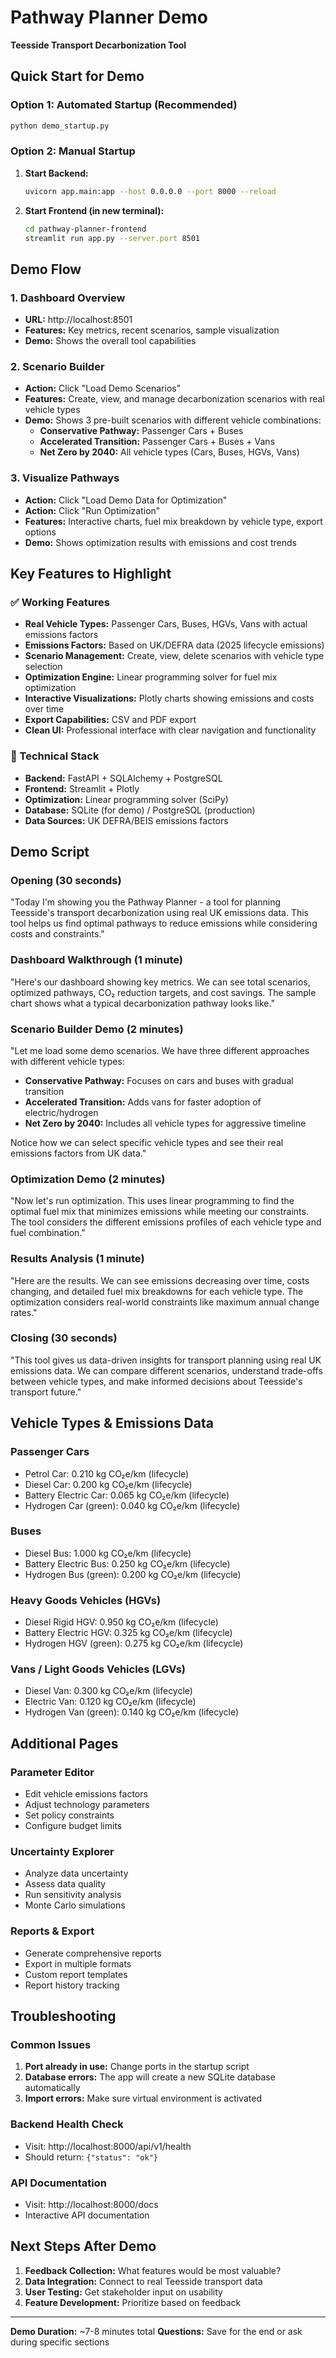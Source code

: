 # Pathway Planner Demo

**Teesside Transport Decarbonization Tool**

## Quick Start for Demo

### Option 1: Automated Startup (Recommended)
```bash
python demo_startup.py
```

### Option 2: Manual Startup
1. **Start Backend:**
   ```bash
   uvicorn app.main:app --host 0.0.0.0 --port 8000 --reload
   ```

2. **Start Frontend (in new terminal):**
   ```bash
   cd pathway-planner-frontend
   streamlit run app.py --server.port 8501
   ```

## Demo Flow

### 1. Dashboard Overview
- **URL:** http://localhost:8501
- **Features:** Key metrics, recent scenarios, sample visualization
- **Demo:** Shows the overall tool capabilities

### 2. Scenario Builder
- **Action:** Click "Load Demo Scenarios"
- **Features:** Create, view, and manage decarbonization scenarios with real vehicle types
- **Demo:** Shows 3 pre-built scenarios with different vehicle combinations:
  - **Conservative Pathway:** Passenger Cars + Buses
  - **Accelerated Transition:** Passenger Cars + Buses + Vans
  - **Net Zero by 2040:** All vehicle types (Cars, Buses, HGVs, Vans)

### 3. Visualize Pathways
- **Action:** Click "Load Demo Data for Optimization"
- **Action:** Click "Run Optimization"
- **Features:** Interactive charts, fuel mix breakdown by vehicle type, export options
- **Demo:** Shows optimization results with emissions and cost trends

## Key Features to Highlight

### ✅ Working Features
- **Real Vehicle Types:** Passenger Cars, Buses, HGVs, Vans with actual emissions factors
- **Emissions Factors:** Based on UK/DEFRA data (2025 lifecycle emissions)
- **Scenario Management:** Create, view, delete scenarios with vehicle type selection
- **Optimization Engine:** Linear programming solver for fuel mix optimization
- **Interactive Visualizations:** Plotly charts showing emissions and costs over time
- **Export Capabilities:** CSV and PDF export
- **Clean UI:** Professional interface with clear navigation and functionality

### 🔧 Technical Stack
- **Backend:** FastAPI + SQLAlchemy + PostgreSQL
- **Frontend:** Streamlit + Plotly
- **Optimization:** Linear programming solver (SciPy)
- **Database:** SQLite (for demo) / PostgreSQL (production)
- **Data Sources:** UK DEFRA/BEIS emissions factors

## Demo Script

### Opening (30 seconds)
"Today I'm showing you the Pathway Planner - a tool for planning Teesside's transport decarbonization using real UK emissions data. This tool helps us find optimal pathways to reduce emissions while considering costs and constraints."

### Dashboard Walkthrough (1 minute)
"Here's our dashboard showing key metrics. We can see total scenarios, optimized pathways, CO₂ reduction targets, and cost savings. The sample chart shows what a typical decarbonization pathway looks like."

### Scenario Builder Demo (2 minutes)
"Let me load some demo scenarios. We have three different approaches with different vehicle types:
- **Conservative Pathway:** Focuses on cars and buses with gradual transition
- **Accelerated Transition:** Adds vans for faster adoption of electric/hydrogen
- **Net Zero by 2040:** Includes all vehicle types for aggressive timeline

Notice how we can select specific vehicle types and see their real emissions factors from UK data."

### Optimization Demo (2 minutes)
"Now let's run optimization. This uses linear programming to find the optimal fuel mix that minimizes emissions while meeting our constraints. The tool considers the different emissions profiles of each vehicle type and fuel combination."

### Results Analysis (1 minute)
"Here are the results. We can see emissions decreasing over time, costs changing, and detailed fuel mix breakdowns for each vehicle type. The optimization considers real-world constraints like maximum annual change rates."

### Closing (30 seconds)
"This tool gives us data-driven insights for transport planning using real UK emissions data. We can compare different scenarios, understand trade-offs between vehicle types, and make informed decisions about Teesside's transport future."

## Vehicle Types & Emissions Data

### Passenger Cars
- Petrol Car: 0.210 kg CO₂e/km (lifecycle)
- Diesel Car: 0.200 kg CO₂e/km (lifecycle)
- Battery Electric Car: 0.065 kg CO₂e/km (lifecycle)
- Hydrogen Car (green): 0.040 kg CO₂e/km (lifecycle)

### Buses
- Diesel Bus: 1.000 kg CO₂e/km (lifecycle)
- Battery Electric Bus: 0.250 kg CO₂e/km (lifecycle)
- Hydrogen Bus (green): 0.200 kg CO₂e/km (lifecycle)

### Heavy Goods Vehicles (HGVs)
- Diesel Rigid HGV: 0.950 kg CO₂e/km (lifecycle)
- Battery Electric HGV: 0.325 kg CO₂e/km (lifecycle)
- Hydrogen HGV (green): 0.275 kg CO₂e/km (lifecycle)

### Vans / Light Goods Vehicles (LGVs)
- Diesel Van: 0.300 kg CO₂e/km (lifecycle)
- Electric Van: 0.120 kg CO₂e/km (lifecycle)
- Hydrogen Van (green): 0.140 kg CO₂e/km (lifecycle)

## Additional Pages

### Parameter Editor
- Edit vehicle emissions factors
- Adjust technology parameters
- Set policy constraints
- Configure budget limits

### Uncertainty Explorer
- Analyze data uncertainty
- Assess data quality
- Run sensitivity analysis
- Monte Carlo simulations

### Reports & Export
- Generate comprehensive reports
- Export in multiple formats
- Custom report templates
- Report history tracking

## Troubleshooting

### Common Issues
1. **Port already in use:** Change ports in the startup script
2. **Database errors:** The app will create a new SQLite database automatically
3. **Import errors:** Make sure virtual environment is activated

### Backend Health Check
- Visit: http://localhost:8000/api/v1/health
- Should return: `{"status": "ok"}`

### API Documentation
- Visit: http://localhost:8000/docs
- Interactive API documentation

## Next Steps After Demo

1. **Feedback Collection:** What features would be most valuable?
2. **Data Integration:** Connect to real Teesside transport data
3. **User Testing:** Get stakeholder input on usability
4. **Feature Development:** Prioritize based on feedback

---

**Demo Duration:** ~7-8 minutes total
**Questions:** Save for the end or ask during specific sections 